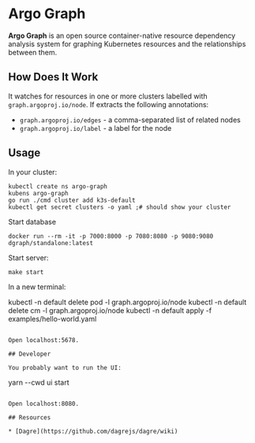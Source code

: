 # Argo Graph

**Argo Graph** is an open source container-native resource dependency analysis system for graphing Kubernetes resources and the relationships between them.

## How Does It Work

It watches for resources in one or more clusters labelled with `graph.argoproj.io/node`. If extracts the following annotations:

* `graph.argoproj.io/edges` - a comma-separated list of related nodes
* `graph.argoproj.io/label` - a label for the node

## Usage

In your  cluster:

```
kubectl create ns argo-graph
kubens argo-graph
go run ./cmd cluster add k3s-default
kubectl get secret clusters -o yaml ;# should show your cluster
```

Start database

```
docker run --rm -it -p 7000:8000 -p 7080:8080 -p 9080:9080 dgraph/standalone:latest
```

Start server:

```
make start
```

In a new terminal:

kubectl -n default delete pod -l graph.argoproj.io/node
kubectl -n default delete cm -l graph.argoproj.io/node
kubectl -n default apply -f examples/hello-world.yaml
```

Open localhost:5678.

## Developer

You probably want to run the UI:

```
yarn --cwd ui start
```

Open localhost:8080.

## Resources

* [Dagre](https://github.com/dagrejs/dagre/wiki)